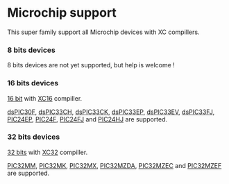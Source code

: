 # Microchip support

This super family support all Microchip devices with XC compillers.

### 8 bits devices

8 bits devices are not yet supported, but help is welcome !

### 16 bits devices

[16 bit](../pic16b/README.md) with [XC16](http://www.microchip.com/mplab/compilers) compiller.

[dsPIC30F](../dspic30f/README.md), [dsPIC33CH](../dspic33ch/README.md), [dsPIC33CK](../dspic33ck/README.md),
[dsPIC33EP](../dspic33ep/README.md), [dsPIC33EV](../dspic33ev/README.md), [dsPIC33FJ](../dspic33fj/README.md),
[PIC24EP](../pic24ep/README.md), [PIC24F](../pic24f/README.md), [PIC24FJ](../pic24fj/README.md) and [PIC24HJ](../pic24hj/README.md)
are supported.

### 32 bits devices

[32 bits](../pic32/README.md) with [XC32](http://www.microchip.com/mplab/compilers) compiller.

[PIC32MM](../pic32mm/README.md), [PIC32MK](../pic32mk/README.md), [PIC32MX](../pic32mx/README.md),
[PIC32MZDA](../pic32mzda/README.md), [PIC32MZEC](../pic32mzec/README.md) and [PIC32MZEF](../pic32mzef/README.md)
are supported.
